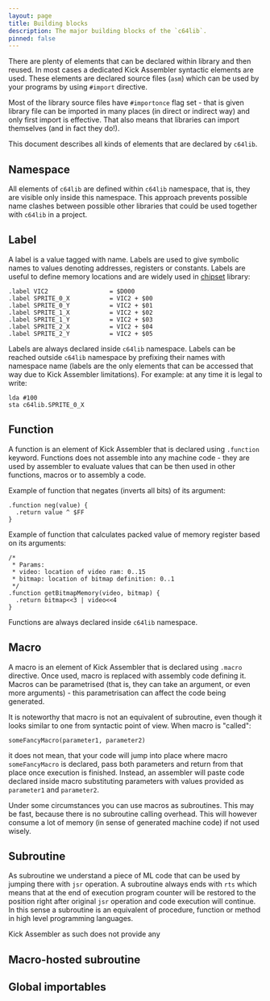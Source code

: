 ```yaml
---
layout: page
title: Building blocks
description: The major building blocks of the `c64lib`.
pinned: false
---
```

There are plenty of elements that can be declared within library and then
reused. In most cases a dedicated Kick Assembler syntactic elements are used.
These elements are declared source files (`asm`) which can be used by your
programs by using `#import` directive. 

Most of the library source files have
`#importonce` flag set - that is given library file can be imported in many
places (in direct or indirect way) and only first import is effective. That also
means that libraries can import themselves (and in fact they do!).

This document describes all kinds of elements that are declared by `c64lib`.

## Namespace
All elements of `c64lib` are defined within `c64lib` namespace, that is,
they are visible only inside this namespace. This approach prevents possible
name clashes between possible other libraries that could be used together
with `c64lib` in a project.

## Label
A label is a value tagged with name. Labels are used to give symbolic names
to values denoting addresses, registers or constants.
Labels are useful to define memory locations and are widely used in [chipset] 
library:

    .label VIC2                 = $D000 
    .label SPRITE_0_X           = VIC2 + $00 
    .label SPRITE_0_Y           = VIC2 + $01 
    .label SPRITE_1_X           = VIC2 + $02 
    .label SPRITE_1_Y           = VIC2 + $03 
    .label SPRITE_2_X           = VIC2 + $04 
    .label SPRITE_2_Y           = VIC2 + $05 

Labels are always declared inside `c64lib` namespace.
Labels can be reached outside `c64lib` namespace by prefixing their names with
namespace name (labels are the only elements that can be accessed that way due
to Kick Assembler limitations). For example: at any time it is legal to write:

    lda #100
    sta c64lib.SPRITE_0_X

## Function
A function is an element of Kick Assembler that is declared using
`.function` keyword. Functions does not assemble into any machine code -
they are used by assembler to evaluate values that can be then used 
in other functions, macros or to assembly a code.

Example of function that negates (inverts all bits) of its argument:

    .function neg(value) {
      .return value ^ $FF
    }

Example of function that calculates packed value of memory register based 
on its arguments:

    /*
     * Params:
     * video: location of video ram: 0..15
     * bitmap: location of bitmap definition: 0..1
     */
    .function getBitmapMemory(video, bitmap) {
      .return bitmap<<3 | video<<4
    }

Functions are always declared inside `c64lib` namespace.

## Macro
A macro is an element of Kick Assembler that is declared using `.macro`
directive. Once used, macro is replaced with assembly code defining it.
Macros can be parametrised (that is, they can take an argument, or even
more arguments) - this parametrisation can affect the code being
generated.

It is noteworthy that macro is not an equivalent of subroutine, 
even though it looks similar to one from syntactic point of view. 
When macro is "called":

    someFancyMacro(parameter1, parameter2)
    
it does not mean, that your code will jump into place where macro 
`someFancyMacro` is declared, pass both parameters and return from that 
place once execution is finished. Instead, an assembler will paste
code declared inside macro substituting parameters with values provided
as `parameter1` and `parameter2`.

Under some circumstances you can use macros as subroutines. This may
be fast, because there is no subroutine calling overhead. This will
however consume a lot of memory (in sense of generated machine code)
if not used wisely.

## Subroutine
As subroutine we understand a piece of ML code that can be used by
jumping there with `jsr` operation. A subroutine always ends with
`rts` which means that at the end of execution program counter will
be restored to the position right after original `jsr` operation
and code execution will continue. In this sense a subroutine is
an equivalent of procedure, function or method in high level
programming languages.

Kick Assembler as such does not provide any

## Macro-hosted subroutine

## Global importables

[chipset]: https://github.com/c64lib/chipset
